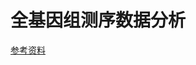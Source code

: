 # 全基因组测序数据分析

[参考资料](https://mp.weixin.qq.com/mp/homepage?__biz=MzAxOTUxOTM0Nw==&hid=1&sn=d945cf61bd86e85724e146df42af5bcc&scene=1&devicetype=android-26&version=26060637&lang=zh_CN&nettype=WIFI&ascene=7&session_us=gh_2942f3f5dbfe&wx_header=1)
